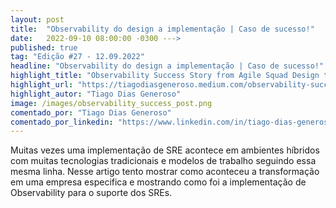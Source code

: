 ```yaml
---
layout: post 
title:  "Observability do design a implementação | Caso de sucesso!"
date:   2022-09-10 08:00:00 -0300 --->
published: true
tag: "Edição #27 - 12.09.2022"
headline: "Observability do design a implementação | Caso de sucesso!"
highlight_title: "Observability Success Story from Agile Squad Design through SRE Implementation"
highlight_url: "https://tiagodiasgeneroso.medium.com/observability-success-story-from-agile-squad-design-through-sre-implementation-6d534842021b"
highlight_autor: "Tiago Dias Generoso"
image: /images/observability_success_post.png
comentado_por: "Tiago Dias Generoso"
comentado_por_linkedin: "https://www.linkedin.com/in/tiago-dias-generoso"
---
```

Muitas vezes uma implementação de SRE acontece em ambientes híbridos com muitas tecnologias tradicionais e modelos de trabalho seguindo essa mesma linha. Nesse artigo tento mostrar como aconteceu a transformação em uma empresa especifica e mostrando como foi a implementação de Observability para o suporte dos SREs.   